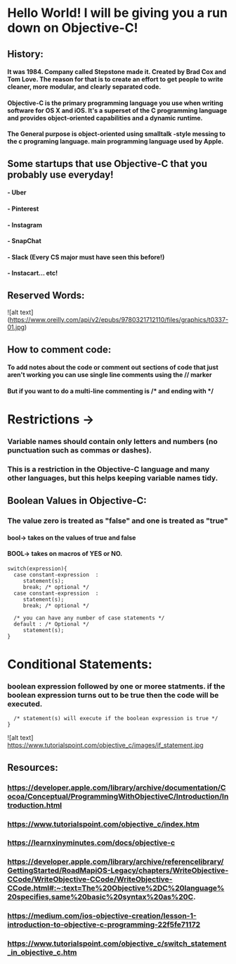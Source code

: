 # Hello World! I will be giving you a run down on Objective-C!


## History:
#### It was 1984. Company called Stepstone made it. Created by Brad Cox and Tom Love. The reason for that is to create an effort to get people to write cleaner, more modular, and clearly separated code. 
#### Objective-C is the primary programming language you use when writing software for OS X and iOS. It's a superset of the C programming language and provides object-oriented capabilities and a dynamic runtime.

####  The General purpose is object-oriented using smalltalk -style messing to the c programing language. main programming language used by Apple.


## Some startups that use Objective-C that you probably use everyday!
#### - Uber
#### - Pinterest
#### - Instagram
#### - SnapChat
#### - Slack (Every CS major must have seen this before!)
#### - Instacart... etc!

## Reserved Words: 
![alt text] (https://www.oreilly.com/api/v2/epubs/9780321712110/files/graphics/t0337-01.jpg)
## How to comment code:
#### To add notes about the code or comment out sections of code that just aren't working you can use single line comments using the // marker
#### But if you want to do a multi-line commenting is /* and ending with */


# Restrictions ->
### Variable names should contain only letters and numbers (no punctuation such as commas or dashes). 
### This is a restriction in the Objective-C language and many other languages, but this helps keeping variable names tidy.

## Boolean Values in Objective-C:
### The value zero is treated as "false" and one is treated as "true"
 #### bool-> takes on the values of true and false
 #### BOOL-> takes on macros of YES or NO. 
 
 
 
 ```
 switch(expression){
   case constant-expression  :
      statement(s);
      break; /* optional */
   case constant-expression  :
      statement(s);
      break; /* optional */
  
   /* you can have any number of case statements */
   default : /* Optional */
      statement(s);
}
 ```
 
 # Conditional Statements: 
 ### boolean expression followed by one or moree statments. if the boolean expression turns out to be true then the code will be executed.
 ``` if(boolean_expression) {
   /* statement(s) will execute if the boolean expression is true */
}
```
![alt text] https://www.tutorialspoint.com/objective_c/images/if_statement.jpg

##  Resources:  

###  https://developer.apple.com/library/archive/documentation/Cocoa/Conceptual/ProgrammingWithObjectiveC/Introduction/Introduction.html
###  https://www.tutorialspoint.com/objective_c/index.htm
###  https://learnxinyminutes.com/docs/objective-c
###  https://developer.apple.com/library/archive/referencelibrary/GettingStarted/RoadMapiOS-Legacy/chapters/WriteObjective-CCode/WriteObjective-CCode/WriteObjective-CCode.html#:~:text=The%20Objective%2DC%20language%20specifies,same%20basic%20syntax%20as%20C.
###  https://medium.com/ios-objective-creation/lesson-1-introduction-to-objective-c-programming-22f5fe71172
### https://www.tutorialspoint.com/objective_c/switch_statement_in_objective_c.htm

 						





 		
